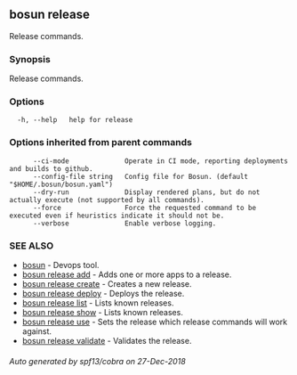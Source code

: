 ## bosun release

Release commands.

### Synopsis

Release commands.

### Options

```
  -h, --help   help for release
```

### Options inherited from parent commands

```
      --ci-mode              Operate in CI mode, reporting deployments and builds to github.
      --config-file string   Config file for Bosun. (default "$HOME/.bosun/bosun.yaml")
      --dry-run              Display rendered plans, but do not actually execute (not supported by all commands).
      --force                Force the requested command to be executed even if heuristics indicate it should not be.
      --verbose              Enable verbose logging.
```

### SEE ALSO

* [bosun](bosun.md)	 - Devops tool.
* [bosun release add](bosun_release_add.md)	 - Adds one or more apps to a release.
* [bosun release create](bosun_release_create.md)	 - Creates a new release.
* [bosun release deploy](bosun_release_deploy.md)	 - Deploys the release.
* [bosun release list](bosun_release_list.md)	 - Lists known releases.
* [bosun release show](bosun_release_show.md)	 - Lists known releases.
* [bosun release use](bosun_release_use.md)	 - Sets the release which release commands will work against.
* [bosun release validate](bosun_release_validate.md)	 - Validates the release.

###### Auto generated by spf13/cobra on 27-Dec-2018
